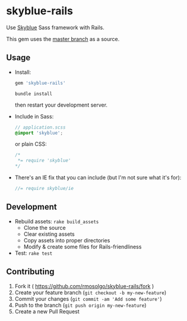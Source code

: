 # skyblue-rails

Use [Skyblue](http://stanko.github.io/skyblue/) Sass framework with Rails.

This gem uses the [master branch](https://github.com/Stanko/skyblue) as a source.

## Usage

- Install:

  ```ruby
  gem 'skyblue-rails'
  ```

  ```
  bundle install
  ```

  then restart your development server.

- Include in Sass:

  ```scss
  // application.scss
  @import 'skyblue';
  ```

  or plain CSS:

  ```css
  /*
   *= require 'skyblue'
  */
  ```

- There's an IE fix that you can include (but I'm not sure what it's for):

  ```javascript
  //= require skyblue/ie
  ```


## Development

- Rebuild assets: `rake build_assets`
  - Clone the source
  - Clear existing assets
  - Copy assets into proper directories
  - Modify & create some files for Rails-friendliness
- Test: `rake test`

## Contributing

1. Fork it ( https://github.com/rmosolgo/skyblue-rails/fork )
2. Create your feature branch (`git checkout -b my-new-feature`)
3. Commit your changes (`git commit -am 'Add some feature'`)
4. Push to the branch (`git push origin my-new-feature`)
5. Create a new Pull Request
